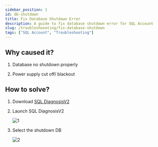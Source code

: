 ```yaml
---
sidebar_position: 1
id: db-shutdown
title: Fix Database Shutdown Error
description: A guide to fix database shutdown error for SQL Account
slug: /troubleshoooting/fix-database-shutdown
tags: ["SQL Account", "Troubleshooting"]
---
```


## Why caused it?

1. Database no shutdown properly

2. Power supply cut off/ blackout

## How to solve?

<!-- link not exist -->

1. Download [SQL DiagnosisV2](http://www.estream.com.my/downloadfile/Fairy/SQLDiagnosisV2-setup.exe)

2. Launch SQL DiagnosisV2

   ![1](/img/troubleshooting/db-error/1.png)

3. Select the shutdown DB

   ![2](/img/troubleshooting/db-error/2.png)
